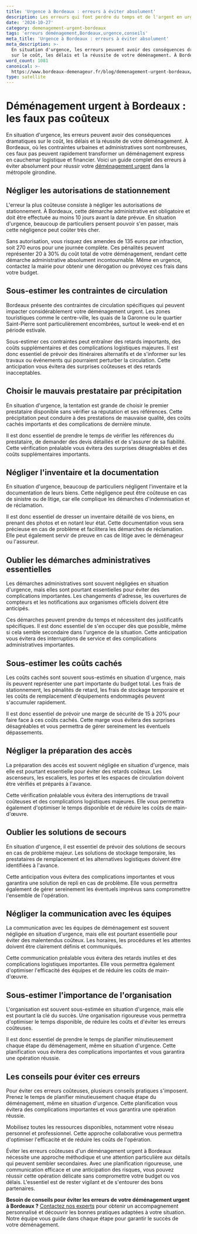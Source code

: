 ```yaml
---
title: 'Urgence à Bordeaux : erreurs à éviter absolument'
description: Les erreurs qui font perdre du temps et de l'argent en urgence.
date: '2024-10-27'
category: demenagement-urgent-bordeaux
tags: 'erreurs déménagement,Bordeaux,urgence,conseils'
meta_title: 'Urgence à Bordeaux : erreurs à éviter absolument'
meta_description: >-
  En situation d'urgence, les erreurs peuvent avoir des conséquences dramatiques
  sur le coût, les délais et la réussite de votre déménagement. À Bordeau.
word_count: 1081
canonical: >-
  https://www.bordeaux-demenageur.fr/blog/demenagement-urgent-bordeaux/demenagement-urgent-erreurs-bordeaux
type: satellite
---
```



# Déménagement urgent à Bordeaux : les faux pas coûteux

En situation d'urgence, les erreurs peuvent avoir des conséquences dramatiques sur le coût, les délais et la réussite de votre déménagement. À Bordeaux, où les contraintes urbaines et administratives sont nombreuses, ces faux pas peuvent rapidement transformer un déménagement express en cauchemar logistique et financier. Voici un guide complet des erreurs à éviter absolument pour réussir votre [déménagement urgent](/blog/urgent/guide) dans la métropole girondine.

## Négliger les autorisations de stationnement

L'erreur la plus coûteuse consiste à négliger les autorisations de stationnement. À Bordeaux, cette démarche administrative est obligatoire et doit être effectuée au moins 10 jours avant la date prévue. En situation d'urgence, beaucoup de particuliers pensent pouvoir s'en passer, mais cette négligence peut coûter très cher.

Sans autorisation, vous risquez des amendes de 135 euros par infraction, soit 270 euros pour une journée complète. Ces pénalités peuvent représenter 20 à 30% du coût total de votre déménagement, rendant cette démarche administrative absolument incontournable. Même en urgence, contactez la mairie pour obtenir une dérogation ou prévoyez ces frais dans votre budget.

## Sous-estimer les contraintes de circulation

Bordeaux présente des contraintes de circulation spécifiques qui peuvent impacter considérablement votre déménagement urgent. Les zones touristiques comme le centre-ville, les quais de la Garonne ou le quartier Saint-Pierre sont particulièrement encombrées, surtout le week-end et en période estivale.

Sous-estimer ces contraintes peut entraîner des retards importants, des coûts supplémentaires et des complications logistiques majeures. Il est donc essentiel de prévoir des itinéraires alternatifs et de s'informer sur les travaux ou événements qui pourraient perturber la circulation. Cette anticipation vous évitera des surprises coûteuses et des retards inacceptables.

## Choisir le mauvais prestataire par précipitation

En situation d'urgence, la tentation est grande de choisir le premier prestataire disponible sans vérifier sa réputation et ses références. Cette précipitation peut conduire à des prestations de mauvaise qualité, des coûts cachés importants et des complications de dernière minute.

Il est donc essentiel de prendre le temps de vérifier les références du prestataire, de demander des devis détaillés et de s'assurer de sa fiabilité. Cette vérification préalable vous évitera des surprises désagréables et des coûts supplémentaires importants.

## Négliger l'inventaire et la documentation

En situation d'urgence, beaucoup de particuliers négligent l'inventaire et la documentation de leurs biens. Cette négligence peut être coûteuse en cas de sinistre ou de litige, car elle complique les démarches d'indemnisation et de réclamation.

Il est donc essentiel de dresser un inventaire détaillé de vos biens, en prenant des photos et en notant leur état. Cette documentation vous sera précieuse en cas de problème et facilitera les démarches de réclamation. Elle peut également servir de preuve en cas de litige avec le déménageur ou l'assureur.

## Oublier les démarches administratives essentielles

Les démarches administratives sont souvent négligées en situation d'urgence, mais elles sont pourtant essentielles pour éviter des complications importantes. Les changements d'adresse, les ouvertures de compteurs et les notifications aux organismes officiels doivent être anticipés.

Ces démarches peuvent prendre du temps et nécessitent des justificatifs spécifiques. Il est donc essentiel de s'en occuper dès que possible, même si cela semble secondaire dans l'urgence de la situation. Cette anticipation vous évitera des interruptions de service et des complications administratives importantes.

## Sous-estimer les coûts cachés

Les coûts cachés sont souvent sous-estimés en situation d'urgence, mais ils peuvent représenter une part importante du budget total. Les frais de stationnement, les pénalités de retard, les frais de stockage temporaire et les coûts de remplacement d'équipements endommagés peuvent s'accumuler rapidement.

Il est donc essentiel de prévoir une marge de sécurité de 15 à 20% pour faire face à ces coûts cachés. Cette marge vous évitera des surprises désagréables et vous permettra de gérer sereinement les éventuels dépassements.

## Négliger la préparation des accès

La préparation des accès est souvent négligée en situation d'urgence, mais elle est pourtant essentielle pour éviter des retards coûteux. Les ascenseurs, les escaliers, les portes et les espaces de circulation doivent être vérifiés et préparés à l'avance.

Cette vérification préalable vous évitera des interruptions de travail coûteuses et des complications logistiques majeures. Elle vous permettra également d'optimiser le temps disponible et de réduire les coûts de main-d'œuvre.

## Oublier les solutions de secours

En situation d'urgence, il est essentiel de prévoir des solutions de secours en cas de problème majeur. Les solutions de stockage temporaire, les prestataires de remplacement et les alternatives logistiques doivent être identifiées à l'avance.

Cette anticipation vous évitera des complications importantes et vous garantira une solution de repli en cas de problème. Elle vous permettra également de gérer sereinement les éventuels imprévus sans compromettre l'ensemble de l'opération.

## Négliger la communication avec les équipes

La communication avec les équipes de déménagement est souvent négligée en situation d'urgence, mais elle est pourtant essentielle pour éviter des malentendus coûteux. Les horaires, les procédures et les attentes doivent être clairement définis et communiqués.

Cette communication préalable vous évitera des retards inutiles et des complications logistiques importantes. Elle vous permettra également d'optimiser l'efficacité des équipes et de réduire les coûts de main-d'œuvre.

## Sous-estimer l'importance de l'organisation

L'organisation est souvent sous-estimée en situation d'urgence, mais elle est pourtant la clé du succès. Une organisation rigoureuse vous permettra d'optimiser le temps disponible, de réduire les coûts et d'éviter les erreurs coûteuses.

Il est donc essentiel de prendre le temps de planifier minutieusement chaque étape du déménagement, même en situation d'urgence. Cette planification vous évitera des complications importantes et vous garantira une opération réussie.

## Les conseils pour éviter ces erreurs

Pour éviter ces erreurs coûteuses, plusieurs conseils pratiques s'imposent. Prenez le temps de planifier minutieusement chaque étape du déménagement, même en situation d'urgence. Cette planification vous évitera des complications importantes et vous garantira une opération réussie.

Mobilisez toutes les ressources disponibles, notamment votre réseau personnel et professionnel. Cette approche collaborative vous permettra d'optimiser l'efficacité et de réduire les coûts de l'opération.

Éviter les erreurs coûteuses d'un déménagement urgent à Bordeaux nécessite une approche méthodique et une attention particulière aux détails qui peuvent sembler secondaires. Avec une planification rigoureuse, une communication efficace et une anticipation des risques, vous pouvez réussir cette opération délicate sans compromettre votre budget ou vos délais. L'essentiel est de rester vigilant et de s'entourer des bons partenaires.

**Besoin de conseils pour éviter les erreurs de votre déménagement urgent à Bordeaux ?** [Contactez nos experts](/contact) pour obtenir un accompagnement personnalisé et découvrir les bonnes pratiques adaptées à votre situation. Notre équipe vous guide dans chaque étape pour garantir le succès de votre déménagement.
